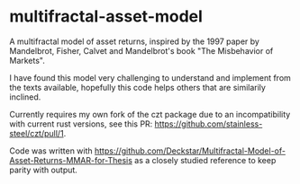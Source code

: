 # multifractal-asset-model
A multifractal model of asset returns, inspired by the 1997 paper by Mandelbrot, Fisher, Calvet and Mandelbrot's book "The Misbehavior of Markets".

I have found this model very challenging to understand and implement from the texts available, hopefully this code helps others that are similarily inclined.

Currently requires my own fork of the czt package due to an incompatibility with current rust versions, see this PR: https://github.com/stainless-steel/czt/pull/1.

Code was written with https://github.com/Deckstar/Multifractal-Model-of-Asset-Returns-MMAR-for-Thesis as a closely studied reference to keep parity with output. 
